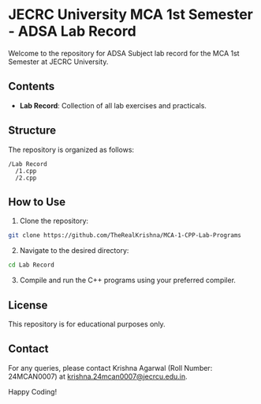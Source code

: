# JECRC University MCA 1st Semester - ADSA Lab Record
Welcome to the repository for ADSA Subject lab record for the MCA 1st Semester at JECRC University.

## Contents

- **Lab Record**: Collection of all lab exercises and practicals.

## Structure

The repository is organized as follows:

```
/Lab Record
  /1.cpp
  /2.cpp
```

## How to Use

1. Clone the repository:
  ```sh
  git clone https://github.com/TheRealKrishna/MCA-1-CPP-Lab-Programs
  ```
2. Navigate to the desired directory:
  ```sh
  cd Lab Record
  ```
3. Compile and run the C++ programs using your preferred compiler.

## License

This repository is for educational purposes only.

## Contact

For any queries, please contact Krishna Agarwal (Roll Number: 24MCAN0007) at krishna.24mcan0007@jecrcu.edu.in.

Happy Coding!
